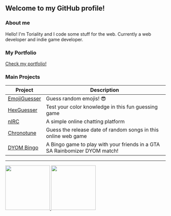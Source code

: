 ## Welcome to my GitHub profile!

### About me

Hello! I'm Toriality and I code some stuff for the web. Currently a web developer and indie game developer.

### My Portfolio

[Check my portfolio!](https://toriality.vercel.app)

### Main Projects

| Project | Description |
| - | - |
| [EmojiGuesser](https://github.com/Toriality/emojiguesser) | Guess random emojis! 😎 |
| [HexGuesser](https://github.com/Toriality/hexguesser) | Test your color knowledge in this fun guessing game |
| [nIRC](https://github.com/Toriality/nirc) | A simple online chatting platform |
| [Chronotune](https://github.com/Toriality/Chronotune) | Guess the release date of random songs in this online web game |
| [DYOM Bingo](https://github.com/Toriality/DYOM-Bingo) | A Bingo game to play with your friends in a GTA SA Rainbomizer DYOM match! |

---

<div>
  <a href="http://github.com/Toriality">
   <img height="140em"  src="https://github-readme-stats.vercel.app/api?username=toriality&count_private=true&hide=issues&show_icons=true&theme=material-palenight">
   <img height="140em"  src="https://github-readme-stats.vercel.app/api/top-langs/?username=toriality&exclude_repo=DYOM&theme=material-palenight&layout=compact">
  </a>
</div>

